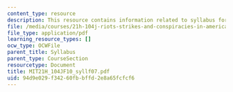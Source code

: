 ```yaml
---
content_type: resource
description: This resource contains information related to syllabus for fall 2007.
file: /media/courses/21h-104j-riots-strikes-and-conspiracies-in-american-history-fall-2010/94d9e029f34260fbbffd2e8a65fcfcf6_MIT21H_104JF10_syllf07.pdf
file_type: application/pdf
learning_resource_types: []
ocw_type: OCWFile
parent_title: Syllabus
parent_type: CourseSection
resourcetype: Document
title: MIT21H_104JF10_syllf07.pdf
uid: 94d9e029-f342-60fb-bffd-2e8a65fcfcf6
---
```

